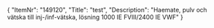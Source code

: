{
  "ItemNr": "149120",
  "Title": "test",
  "Description": "Haemate, pulv och vätska till inj-/inf-vätska, lösning 1000 IE FVIII/2400 IE VWF"
}